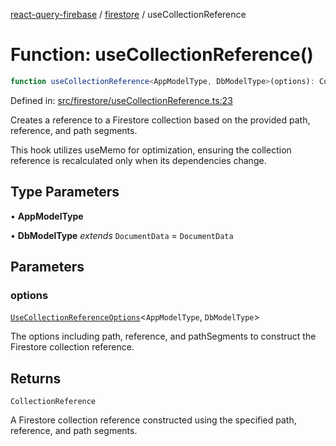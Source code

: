 [react-query-firebase](../../modules.md) / [firestore](../index.md) / useCollectionReference

# Function: useCollectionReference()

```ts
function useCollectionReference<AppModelType, DbModelType>(options): CollectionReference
```

Defined in: [src/firestore/useCollectionReference.ts:23](https://github.com/vpishuk/react-query-firebase/blob/2814a7f726829eb67b40b71ca1e3d6c86fc8bb8b/src/firestore/useCollectionReference.ts#L23)

Creates a reference to a Firestore collection based on the provided path, reference, and path segments.

This hook utilizes useMemo for optimization, ensuring the collection reference is recalculated only when its dependencies change.

## Type Parameters

• **AppModelType**

• **DbModelType** *extends* `DocumentData` = `DocumentData`

## Parameters

### options

[`UseCollectionReferenceOptions`](../type-aliases/UseCollectionReferenceOptions.md)\<`AppModelType`, `DbModelType`\>

The options including path, reference, and pathSegments to construct the Firestore collection reference.

## Returns

`CollectionReference`

A Firestore collection reference constructed using the specified path, reference, and path segments.
